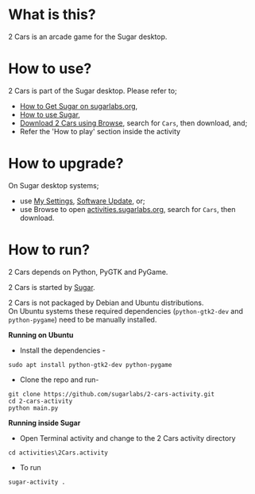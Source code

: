 What is this?
=============

2 Cars is an arcade game for the Sugar desktop.

How to use?
===========

2 Cars is part of the Sugar desktop.  Please refer to;

* [How to Get Sugar on sugarlabs.org](https://sugarlabs.org/),
* [How to use Sugar](https://help.sugarlabs.org/),
* [Download 2 Cars using Browse](https://activities.sugarlabs.org/), search for `Cars`, then download, and;
* Refer the 'How to play' section inside the activity

How to upgrade?
===============

On Sugar desktop systems;
* use [My Settings](https://help.sugarlabs.org/en/my_settings.html), [Software Update](https://help.sugarlabs.org/en/my_settings.html#software-update), or;
* use Browse to open [activities.sugarlabs.org](https://activities.sugarlabs.org/), search for `Cars`, then download.

How to run?
=================

2 Cars depends on Python, PyGTK and PyGame.

2 Cars is started by [Sugar](https://github.com/sugarlabs/sugar).

2 Cars is not packaged by Debian and Ubuntu distributions.  
On Ubuntu systems these required dependencies (`python-gtk2-dev` and
`python-pygame`) need to be manually installed.


**Running on Ubuntu**
- Install the dependencies - 
```
sudo apt install python-gtk2-dev python-pygame
```

- Clone the repo and run-
```
git clone https://github.com/sugarlabs/2-cars-activity.git
cd 2-cars-activity
python main.py
```

**Running inside Sugar**

- Open Terminal activity and change to the 2 Cars activity directory
```
cd activities\2Cars.activity
```
- To run
```
sugar-activity .
```
